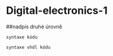 # Digital-electronics-1

##nadpis druhé úrovně

```
syntaxe kódu
```

```vhdl
syntaxe vhdl kódu

```
